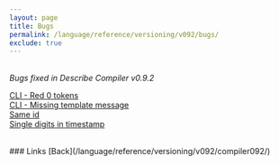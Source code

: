 ```yaml
---
layout: page
title: Bugs
permalink: /language/reference/versioning/v092/bugs/
exclude: true
---
```

<br>_Bugs fixed in Describe Compiler v0.9.2_

[CLI - Red 0 tokens](/language/reference/versioning/v092/bugs/bug-1/)<br>
[CLI - Missing template message](/language/reference/versioning/v092/bugs/bug-2/)<br>
[Same id](/language/reference/versioning/v092/bugs/bug-3/)<br>
[Single digits in timestamp](/language/reference/versioning/v092/bugs/bug-4/)<br>

<br>
### Links
[Back](/language/reference/versioning/v092/compiler092/)
